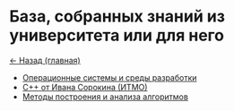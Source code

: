 # База, собранных знаний из университета или для него

[<- Назад (главная)](https://github.com/boorlakov/zettelkasten/blob/main/README.md)

- [Операционные системы и среды разработки](https://github.com/boorlakov/zettelkasten/blob/main/university/operation%20systems%20and%20IDE/README.md)
- [C++ от Ивана Сорокина (ИТМО)](https://github.com/boorlakov/zettelkasten/blob/main/university/с%20%26%20c%2B%2B/README.md)
- [Методы построения и анализа алгоритмов](https://github.com/boorlakov/zettelkasten/blob/main/university/methods%20analysis%20algos/README.md)
